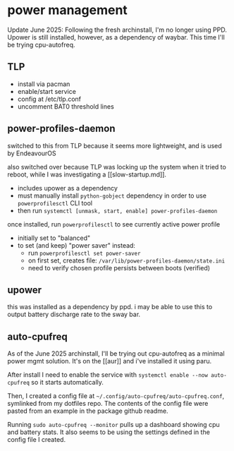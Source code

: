 # power management

Update June 2025: Following the fresh archinstall, I'm no longer using PPD. Upower is still installed, however, as a dependency of waybar. This time I'll be trying cpu-autofreq. 

## TLP

- install via pacman
- enable/start service
- config at /etc/tlp.conf
- uncomment BAT0 threshold lines

## power-profiles-daemon

switched to this from TLP because it seems more lightweight, and is used by EndeavourOS

also switched over because TLP was locking up the system when it tried to reboot, while I was investigating a [[slow-startup.md]].

- includes upower as a dependency
- must manually install `python-gobject` dependency in order to use `powerprofilesctl` CLI tool
- then run `systemctl [unmask, start, enable] power-profiles-daemon`

once installed, run `powerprofilesctl` to see currently active power profile
- initially set to "balanced"
- to set (and keep) "power saver" instead:
  - run `powerprofilesctl set power-saver`
  - on first set, creates file: `/var/lib/power-profiles-daemon/state.ini`
  - need to verify chosen profile persists between boots (verified)


## upower

this was installed as a dependency by ppd. i may be able to use this to output battery discharge rate to the sway bar. 

## auto-cpufreq

As of the June 2025 archinstall, I'll be trying out cpu-autofreq as a minimal power mgmt solution. It's on the [[aur]] and i've installed it using paru.

After install I need to enable the service with `systemctl enable --now auto-cpufreq` so it starts automatically.

Then, I created a config file at `~/.config/auto-cpufreq/auto-cpufreq.conf`, symlinked from my dotfiles repo. The contents of the config file were pasted from an example in the package github readme.

Running `sudo auto-cpufreq --monitor` pulls up a dashboard showing cpu and battery stats. It also seems to be using the settings defined in the config file I created. 

